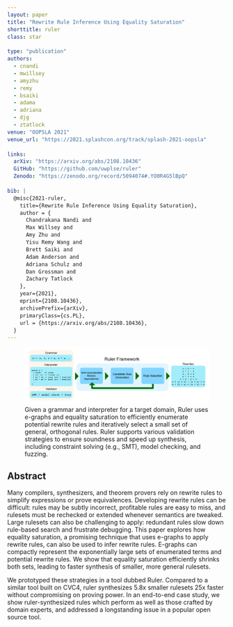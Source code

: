 ```yaml
---
layout: paper
title: "Rewrite Rule Inference Using Equality Saturation"
shorttitle: ruler
class: star

type: "publication"
authors:
  - cnandi
  - mwillsey
  - amyzhu
  - remy
  - bsaiki
  - adama
  - adriana
  - djg
  - ztatlock
venue: "OOPSLA 2021"
venue_url: "https://2021.splashcon.org/track/splash-2021-oopsla"

links:
  arXiv: "https://arxiv.org/abs/2108.10436"
  GitHub: "https://github.com/uwplse/ruler"
  Zenodo: "https://zenodo.org/record/5094074#.YO0R4G5lBpQ"

bib: |
  @misc{2021-ruler,
    title={Rewrite Rule Inference Using Equality Saturation},
    author = {
      Chandrakana Nandi and
      Max Willsey and
      Amy Zhu and
      Yisu Remy Wang and
      Brett Saiki and
      Adam Anderson and
      Adriana Schulz and
      Dan Grossman and
      Zachary Tatlock
    },
    year={2021},
    eprint={2108.10436},
    archivePrefix={arXiv},
    primaryClass={cs.PL},
    url = {https://arxiv.org/abs/2108.10436},
  }
---
```


<figure class="fullwidth">
  <img src="/assets/ruler-overview.png">
  <figcaption>
  Given a grammar and interpreter for a target domain, Ruler uses e-graphs and
  equality saturation to efficiently enumerate potential rewrite rules and iteratively select a small set of general,
  orthogonal rules.
  Ruler supports various validation strategies to ensure soundness and speed up synthesis,
  including constraint solving (e.g., SMT), model checking, and fuzzing.
  </figcaption>
</figure>

## Abstract

Many compilers, synthesizers, and theorem provers rely on rewrite
rules to simplify expressions or prove equivalences. Developing
rewrite rules can be difficult: rules may be subtly incorrect,
profitable rules are easy to miss, and rulesets must be rechecked or
extended whenever semantics are tweaked. Large rulesets can also be
challenging to apply: redundant rules slow down rule-based search and
frustrate debugging. This paper explores how equality saturation, a
promising technique that uses e-graphs to apply rewrite rules, can
also be used to infer rewrite rules. E-graphs can compactly represent
the exponentially large sets of enumerated terms and potential rewrite
rules. We show that equality saturation efficiently shrinks both sets,
leading to faster synthesis of smaller, more general rulesets.

We prototyped these strategies in a tool dubbed Ruler. Compared to a
similar tool built on CVC4, ruler synthesizes 5.8x smaller rulesets
25x faster without compromising on proving power. In an end-to-end
case study, we show ruler-synthesized rules which perform as well as
those crafted by domain experts, and addressed a longstanding issue in
a popular open source tool.
